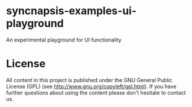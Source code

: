 syncnapsis-examples-ui-playground
=================================

An experimental playground for UI functionality

License
=======

All content in this project is published under the GNU General Public License (GPL) (see http://www.gnu.org/copyleft/gpl.html). If you have further questions about using the content please don't hesitate to contact us.